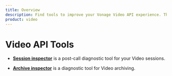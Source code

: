 ```yaml
---
title: Overview
description: Find tools to improve your Vonage Video API experience. These include the Inspector, a post-call diagnostic tool, and the Video API Playground, a way to explore the platform's capabilities without writing any code.
product: video 
---
```


# Video API Tools

- **[Session inspector](/video/developer-tools/inspector)** is a post-call diagnostic tool for your Video sessions.

- **[Archive inspector](/video/developer-tools/archive-inspector)** is a diagnostic tool for Video archiving.